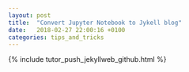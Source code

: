 ```yaml
---
layout: post
title:  "Convert Jupyter Notebook to Jykell blog"
date:   2018-02-27 22:00:16 +0100
categories: tips_and_tricks
---
```

{% include tutor_push_jekyllweb_github.html %}
